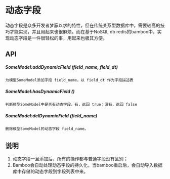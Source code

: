 # 动态字段

动态字段是众多开发者梦寐以求的特性，但在传统关系型数据库中，需要较高的技巧才能实现，并且用起来也很麻烦。而在基于NoSQL db redis的bamboo中，实现动态字段是一件很轻松的事，用起来也极其方便。

## API
##### SomeModel:addDynamicField (field_name, field_dt)

	为模型SomeModel添加字段 field_name，以 field_dt 作为字段描述表

##### SomeModel:hasDynamicField ()

	判断模型SomeModel中是否有动态字段。有，返回 true；没有，返回 false

##### SomeModel:delDynamicField (field_name)

	删除模型SomeModel的动态字段 field_name。

## 说明

1. 动态字段一旦添加后，所有的操作都与普通字段没有区别；
2. Bamboo会自动处理动态字段的持久化，当bamboo重启后，会自动导入数据库中存储的动态字段到字段列表中来。